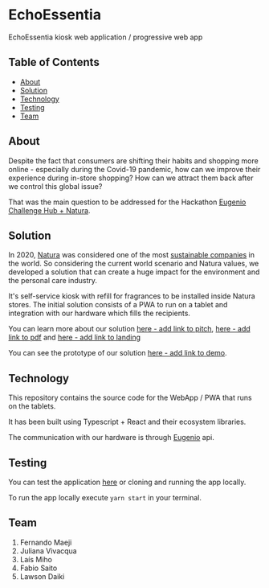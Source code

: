 # EchoEssentia

EchoEssentia kiosk web application / progressive web app

## Table of Contents

- [About](#about)
- [Solution](#solution)
- [Technology](#technology)
- [Testing](#testing)
- [Team](#team)

## About

Despite the fact that consumers are shifting their habits and shopping more online - especially during the Covid-19 pandemic,
how can we improve their experience during in-store shopping? How can we attract them back after we control this global issue?

That was the main question to be addressed for the Hackathon [Eugenio Challenge Hub + Natura](https://www.eugeniochallengehub.io/).

## Solution

In 2020, [Natura](https://www.naturabrasil.com/) was considered one of the most
[sustainable companies](https://www.corporateknights.com/reports/2020-global-100/2020-global-100-ranking-15795648/)
in the world. So considering the current world scenario and Natura values, we developed a solution that can create a huge impact
for the environment and the personal care industry.

It's self-service kiosk with refill for fragrances to be installed inside Natura stores. The initial solution consists of
a PWA to run on a tablet and integration with our hardware which fills the recipients.

You can learn more about our solution [here - add link to pitch](), [here - add link to pdf]() and [here - add link to landing]()

You can see the prototype of our solution [here - add link to demo]().

## Technology

This repository contains the source code for the WebApp / PWA that runs on the tablets.

It has been built using Typescript + React and their ecosystem libraries.

The communication with our hardware is through [Eugenio](https://eugenio.io/) api.

## Testing

You can test the application [here](https://distracted-lamarr-9a862b.netlify.app/) or cloning and running the app locally.

To run the app locally execute `yarn start` in your terminal.

## Team

1. Fernando Maeji
2. Juliana Vivacqua
3. Laís Miho
4. Fabio Saito
5. Lawson Daiki
